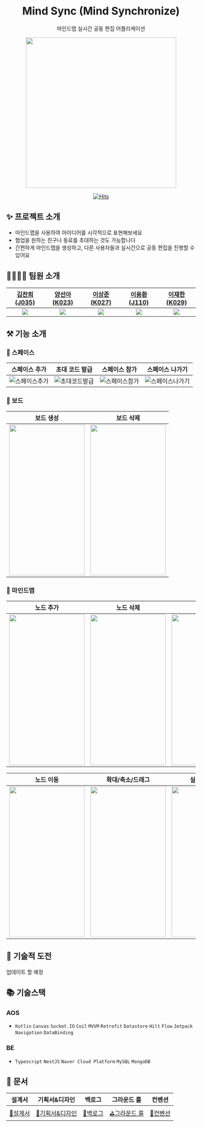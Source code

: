 <div align="center" >

# Mind Sync (Mind Synchronize)

마인드맵 실시간 공동 편집 어플리케이션

<img src="https://github.com/boostcampwm2023/and07-MindSync/assets/39490416/d2631e86-630d-4489-94ed-f0abd44547de" height="400">

</br>

[![Hits](https://hits.seeyoufarm.com/api/count/incr/badge.svg?url=https%3A%2F%2Fgithub.com%2Fboostcampwm2023%2Fand07-MindSync%2Fhit-counter&count_bg=%2379C83D&title_bg=%23555555&icon=&icon_color=%23E7E7E7&title=hits&edge_flat=false)](https://hits.seeyoufarm.com)

</div>

## ✨ 프로젝트 소개

- 마인드맵을 사용하여 아이디어를 시각적으로 표현해보세요
- 협업을 원하는 친구나 동료를 초대하는 것도 가능합니다
- 간편하게 마인드맵을 생성하고, 다른 사용자들과 실시간으로 공동 편집을 진행할 수 있어요


## 👨‍👩‍👧‍👦 팀원 소개

|[김찬희(J035)](https://github.com/Conut-1) | [양선아(K023)](https://github.com/yang1318) | [이상준(K027)](https://github.com/hegleB) | [이용환(J110)](https://github.com/tnpfldyd) | [이재한(K029)](https://github.com/jaehan4707) |
|:--------:|:---------:|:---------:|:---------:|:---------:|
| ![](https://github.com/Conut-1.png) | ![](https://github.com/yang1318.png) | ![](https://github.com/hegleB.png) | ![](https://github.com/tnpfldyd.png) | ![](https://github.com/jaehan4707.png) |

## ⚒️ 기능 소개

### 🚀 스페이스
|스페이스 추가|초대 코드 발급|스페이스 참가|스페이스 나가기|
|:---:|:---:|:---:|:---:|
| ![스페이스추가](https://github.com/boostcampwm2023/and07-MindSync/assets/39490416/1f66c0a0-e6cc-4982-88a5-02ef18a6e8ed) | ![초대코드발급](https://github.com/boostcampwm2023/and07-MindSync/assets/39490416/df53cdcc-4315-4d8f-8bb3-9d8c3d48b0c3) | ![스페이스참가](https://github.com/boostcampwm2023/and07-MindSync/assets/39490416/691b418c-a953-4b0a-bf01-93b4879b66e2) | ![스페이스나가기](https://github.com/boostcampwm2023/and07-MindSync/assets/39490416/a8a0708c-8f97-42cc-a170-d646f4a53c99) |

### 📃 보드

|보드 생성|보드 삭제|
|:---:|:---:|
|<img src="https://github.com/boostcampwm2023/and07-MindSync/assets/39490416/95ee4b26-c87e-42b0-b10e-0875ccabeb60" width=200 height=400/>|<img src="https://github.com/boostcampwm2023/and07-MindSync/assets/39490416/d9bd87e7-96f7-4c66-a359-7096dbffbab1" width=200 height=400/>|

### 🧠 마인드맵
|노드 추가|노드 삭제|노드 편집|
|:---:|:---:|:---:|
|<img src="https://github.com/boostcampwm2023/and07-MindSync/assets/39490416/70460643-9053-4772-a266-5969668668a5" width=200 height=400/>|<img src="https://github.com/boostcampwm2023/and07-MindSync/assets/39490416/d3a8cb39-1c33-4016-b811-9f9b799ac0d9" width=200 height=400/>|<img src="https://github.com/boostcampwm2023/and07-MindSync/assets/39490416/56e23b58-228f-4667-a70f-722bbdf01304" width=200 height=400/>|

|노드 이동|확대/축소/드래그|실시간동시편집|
|:---:|:---:|:---:|
|<img src="https://github.com/boostcampwm2023/and07-MindSync/assets/39490416/1db09580-6fa0-4ea3-8ce9-ba900cf55a70" width=200 height=400/>|<img src="https://github.com/boostcampwm2023/and07-MindSync/assets/39490416/f8eef1ce-c40e-40d3-976a-eccce195f461" width=200 height=400/>|<img src="https://github.com/boostcampwm2023/and07-MindSync/assets/39490416/1599e324-9334-44f3-95a4-4b8e0c9ec425" width=200 height=400/>|


## 🎯 기술적 도전

  업데이트 할 예정

## 📚 기술스택

### AOS

- `Kotlin` `Canvas` `Socket.IO` `Coil` `MVVM` `Retrofit` `Datastore` `Hilt` `Flow` `Jetpack Navigation` `DataBinding`
### BE

- `Typescript` `NestJS` `Naver Cloud Platform` `MySQL` `MongoDB`


## 📑 문서
|설계서|기획서&디자인|백로그|그라운드 룰|컨벤션|
|:---:|:---:|:---:|:---:|:---:|
|[📒설계서](https://yangyang-workspace.notion.site/7efada904a3d44328474a6fb30689db7?pvs=4)|[📕기획서&디자인](https://www.figma.com/file/Wb1U49Xd2W9xKHaPEltIRB/MindSync?type=design&node-id=2%3A218&mode=design&t=3MJMbYI1z4k217UB-1)|[🧾백로그](https://github.com/orgs/boostcampwm2023/projects/41)|[⛳그라운드 룰](https://github.com/boostcampwm2023/and07-MindSync/wiki/%ED%8C%80-%EA%B7%B8%EB%9D%BC%EC%9A%B4%EB%93%9C-%EB%A3%B0)|[🤝컨벤션](https://github.com/boostcampwm2023/and07-MindSync/wiki/Git-%EC%BB%A8%EB%B2%A4%EC%85%98#%EF%B8%8Fconventions)|

